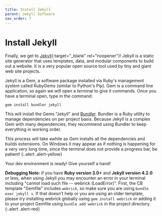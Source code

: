 ```yaml
---
title: Install Jekyll
parent: Jekyll Software
nav_order: 7
---
```


# Install Jekyll

Finally, we get to [Jekyll](https://jekyllrb.com/){:target="_blank" rel="noopener"}!
Jekyll is a static site generator that uses templates, data, and modular components to build out a website. 
It is a very popular open source tool used by tiny and giant web site projects. 

Jekyll is a Gem, a software package installed via Ruby's management system called RubyGems (similar to Python's Pip). 
Gem is a command line application, so again we will open a terminal to give it commands.
Once you have a terminal open, type in the command:

```
gem install bundler jekyll
```

This will install the Gems "Jekyll" and [Bundler](https://bundler.io/).
Bundler is a Ruby utility to manage dependencies on per project basis. 
Because Jekyll is a complex Gem with many dependencies, they recommend using Bundler to keep everything in working order. 

This process will take awhile as Gem installs all the dependencies and builds extensions. 
On Windows it may appear as if nothing is happening for a very very long time, since the terminal does not provide a progress bar, be patient!
{:.alert .alert-yellow}

Your dev environment is ready! Give yourself a hand!

**Debugging Note:** 
if you have **Ruby version 3.0+** and **Jekyll version 4.2.0** or less, when using Jekyll you may encounter an error in your terminal including "cannot load such file -- webrick (LoadError)".
First, the CB template "Gemfile" includes `webrick`, so make sure you are using `bundle exec jekyll s`.
If that doesn't help or you are using an older template, please try installing webrick globally using `gem install webrick` *or* adding it to your project Gemfile using `bundle add webrick` in the project directory.
{:.alert .alert-red}
